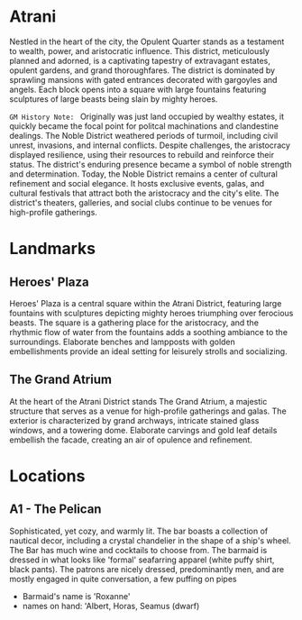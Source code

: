 # Atrani

Nestled in the heart of the city, the Opulent Quarter stands as a testament to wealth, power, and aristocratic influence. This district, meticulously planned and adorned, is a captivating tapestry of extravagant estates, opulent gardens, and grand thoroughfares. The district is dominated by sprawling mansions with gated entrances decorated with gargoyles and angels. Each block opens into a square with large fountains featuring sculptures of large beasts being slain by mighty heroes. 

`GM History Note: ` Originally was just land occupied by wealthy estates, it quickly became the focal point for politcal machinations and clandestine dealings. The Noble District weathered periods of turmoil, including civil unrest, invasions, and internal conflicts. Despite challenges, the aristocracy displayed resilience, using their resources to rebuild and reinforce their status. The district's enduring presence became a symbol of noble strength and determination. Today, the Noble District remains a center of cultural refinement and social elegance. It hosts exclusive events, galas, and cultural festivals that attract both the aristocracy and the city's elite. The district's theaters, galleries, and social clubs continue to be venues for high-profile gatherings.

# Landmarks

## Heroes' Plaza

Heroes' Plaza is a central square within the Atrani District, featuring large fountains with sculptures depicting mighty heroes triumphing over ferocious beasts. The square is a gathering place for the aristocracy, and the rhythmic flow of water from the fountains adds a soothing ambiance to the surroundings. Elaborate benches and lampposts with golden embellishments provide an ideal setting for leisurely strolls and socializing.

## The Grand Atrium

At the heart of the Atrani District stands The Grand Atrium, a majestic structure that serves as a venue for high-profile gatherings and galas. The exterior is characterized by grand archways, intricate stained glass windows, and a towering dome. Elaborate carvings and gold leaf details embellish the facade, creating an air of opulence and refinement.

# Locations

## A1 - The Pelican

Sophisticated, yet cozy, and warmly lit. The bar boasts a collection of nautical decor, including a crystal chandelier in the shape of a ship's wheel. The Bar has much wine and cocktails to choose from. The barmaid is dressed in what looks like 'formal' seafarring apparel (white puffy shirt, black pants). The patrons are nicely dressed, predominantly men, and are mostly engaged in quite conversation, a few puffing on pipes

- Barmaid's name is 'Roxanne'
- names on hand: 'Albert, Horas, Seamus (dwarf) 